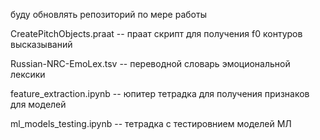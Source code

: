 буду обновлять репозиторий по мере работы

CreatePitchObjects.praat -- праат скрипт для получения f0 контуров высказываний

Russian-NRC-EmoLex.tsv -- переводной словарь эмоциональной лексики

feature_extraction.ipynb -- юпитер тетрадка для получения признаков для моделей

ml_models_testing.ipynb -- тетрадка с тестировнием моделей МЛ

